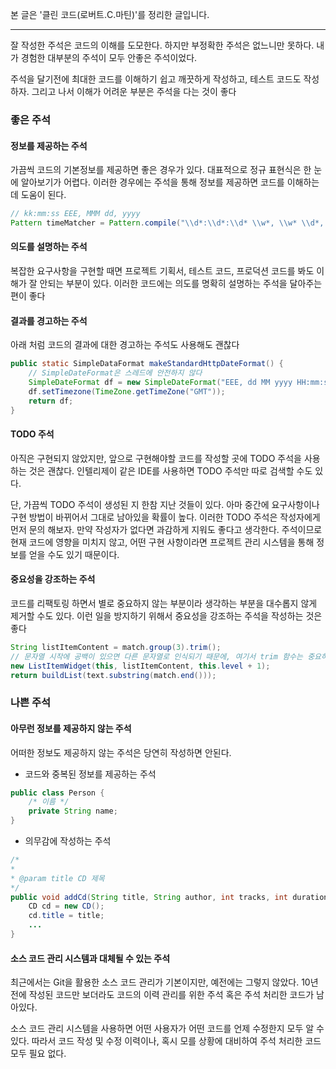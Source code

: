 본 글은 '클린 코드(로버트.C.마틴)'를 정리한 글입니다.

---

잘 작성한 주석은 코드의 이해를 도모한다. 하지만 부정확한 주석은 없느니만 못하다. 내가 경험한 대부분의 주석이 모두 안좋은 주석이었다.

주석을 달기전에 최대한 코드를 이해하기 쉽고 깨끗하게 작성하고, 테스트 코드도 작성하자. 그리고 나서 이해가 어려운 부분은 주석을 다는 것이 좋다

### 좋은 주석
#### 정보를 제공하는 주석
가끔씩 코드의 기본정보를 제공하면 좋은 경우가 있다. 대표적으로 정규 표현식은 한 눈에 알아보기가 어렵다. 이러한 경우에는 주석을 통해 정보를 제공하면 코드를 이해하는데 도움이 된다.

```Java
// kk:mm:ss EEE, MMM dd, yyyy
Pattern timeMatcher = Pattern.compile("\\d*:\\d*:\\d* \\w*, \\w* \\d*, \\d*");
```

#### 의도를 설명하는 주석
복잡한 요구사항을 구현할 때면 프로젝트 기획서, 테스트 코드, 프로덕션 코드를 봐도 이해가 잘 안되는 부분이 있다. 이러한 코드에는 의도를 명확히 설명하는 주석을 달아주는 편이 좋다

#### 결과를 경고하는 주석
아래 처럼 코드의 결과에 대한 경고하는 주석도 사용해도 괜찮다

```Java
public static SimpleDataFormat makeStandardHttpDateFormat() {
	// SimpleDateFormat은 스레드에 안전하지 않다
	SimpleDateFormat df = new SimpleDateFormat("EEE, dd MM yyyy HH:mm:ss z");
	df.setTimezone(TimeZone.getTimeZone("GMT"));
	return df;
}
```
#### TODO 주석
아직은 구현되지 않았지만, 앞으로 구현해야할 코드를 작성할 곳에 TODO 주석을 사용하는 것은 괜찮다. 인텔리제이 같은 IDE를 사용하면 TODO 주석만 따로 검색할 수도 있다.

단, 가끔씩 TODO 주석이 생성된 지 한참 지난 것들이 있다. 아마 중간에 요구사항이나 구현 방법이 바뀌어서 그대로 남아있을 확률이 높다. 이러한 TODO 주석은 작성자에게 먼저 문의 해보자. 만약 작성자가 없다면 과감하게 지워도 좋다고 생각한다. 주석이므로 현재 코드에 영향을 미치지 않고, 어떤 구현 사항이라면 프로젝트 관리 시스템을 통해 정보를 얻을 수도 있기 때문이다.

#### 중요성을 강조하는 주석
코드를 리팩토링 하면서 별로 중요하지 않는 부분이라 생각하는 부분을 대수롭지 않게 제거할  수도 있다. 이런 일을 방지하기 위해서 중요성을 강조하는 주석을 작성하는 것은 좋다

```Java
String listItemContent = match.group(3).trim();
// 문자열 시작에 공백이 있으면 다른 문자열로 인식되기 때문에, 여기서 trim 함수는 중요하다
new ListItemWidget(this, listItemContent, this.level + 1);
return buildList(text.substring(match.end()));
```


### 나쁜 주석
#### 아무런 정보를 제공하지 않는 주석
어떠한 정보도 제공하지 않는 주석은 당연히 작성하면 안된다.
- 코드와 중복된 정보를 제공하는 주석
```Java
public class Person {
	/* 이름 */
	private String name;
}
```

- 의무감에 작성하는 주석
```Java
/*
*
* @param title CD 제목
*/
public void addCd(String title, String author, int tracks, int durationInMinues) {
	CD cd = new CD();
	cd.title = title;
	...
}
 ```

#### 소스 코드 관리 시스템과 대체될 수 있는 주석
최근에서는 Git을 활용한 소스 코드 관리가 기본이지만, 예전에는 그렇지 않았다. 10년전에 작성된 코드만 보더라도 코드의 이력 관리를 위한 주석 혹은 주석 처리한 코드가 남아있다.

소스 코드 관리 시스템을 사용하면 어떤 사용자가 어떤 코드를 언제 수정한지 모두 알 수 있다. 따라서 코드 작성 및 수정 이력이나, 혹시 모를 상황에 대비하여 주석 처리한 코드 모두 필요 없다.
